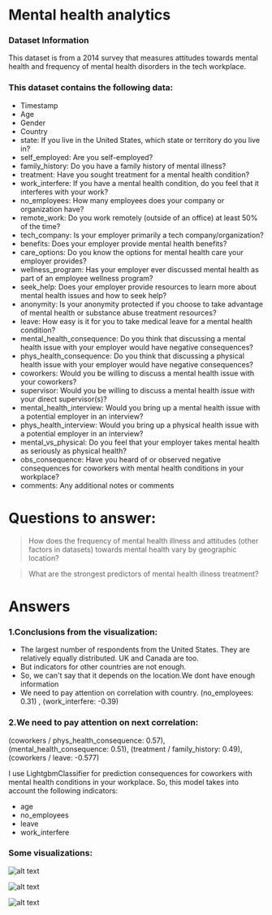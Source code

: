 # Mental health analytics

### Dataset Information

This dataset is from a 2014 survey that measures attitudes towards mental health and frequency of mental health disorders in the tech workplace. 

### This dataset contains the following data:

- Timestamp
- Age
- Gender
- Country
- state: If you live in the United States, which state or territory do you live in?
- self_employed: Are you self-employed?
- family_history: Do you have a family history of mental illness?
- treatment: Have you sought treatment for a mental health condition?
- work_interfere: If you have a mental health condition, do you feel that it interferes with your work?
- no_employees: How many employees does your company or organization have?
- remote_work: Do you work remotely (outside of an office) at least 50% of the time?
- tech_company: Is your employer primarily a tech company/organization?
- benefits: Does your employer provide mental health benefits?
- care_options: Do you know the options for mental health care your employer provides?
- wellness_program: Has your employer ever discussed mental health as part of an employee wellness program?
- seek_help: Does your employer provide resources to learn more about mental health issues and how to seek help?
- anonymity: Is your anonymity protected if you choose to take advantage of mental health or substance abuse treatment resources?
- leave: How easy is it for you to take medical leave for a mental health condition?
- mental_health_consequence: Do you think that discussing a mental health issue with your employer would have negative consequences?
- phys_health_consequence: Do you think that discussing a physical health issue with your employer would have negative consequences?
- coworkers: Would you be willing to discuss a mental health issue with your coworkers?
- supervisor: Would you be willing to discuss a mental health issue with your direct supervisor(s)?
- mental_health_interview: Would you bring up a mental health issue with a potential employer in an interview?
- phys_health_interview: Would you bring up a physical health issue with a potential employer in an interview?
- mental_vs_physical: Do you feel that your employer takes mental health as seriously as physical health?
- obs_consequence: Have you heard of or observed negative consequences for coworkers with mental health conditions in your workplace?
- comments: Any additional notes or comments

# Questions to answer:

> How does the frequency of mental health illness and attitudes (other factors in datasets) towards mental health vary by geographic location?

> What are the strongest predictors of mental health illness treatment?



# Answers

### 1.Сonclusions from the visualization:

- The largest number of respondents from the United States. They are relatively equally distributed. UK and Canada are too.
- But indicators for other countries are not enough.
- So, we can't say that it depends on the location.We dont have enough information
- We need to pay attention on correlation with country. (no_employees: 0.31) , (work_interfere: -0.39)


### 2.We need to pay attention on next correlation:

(coworkers / phys_health_consequence: 0.57), (mental_health_consequence: 0.51), (treatment / family_history: 0.49), (coworkers / leave: -0.577)

I use LightgbmClassifier for prediction consequences for coworkers with mental health conditions in your workplace. So, this model takes into account the following indicators:

- age
- no_employees
- leave
- work_interfere


### Some visualizations:

![alt text](https://2.bp.blogspot.com/-G2feM1Rwox0/WzTYqx57wJI/AAAAAAAAAGA/7cQH_OvPQCwXQyXPp8kH2r7voE67d4zeACLcBGAs/s640/Plot%2B3.png)

![alt text](https://2.bp.blogspot.com/-Bm_2MgWgrNM/WzTYqwF5aXI/AAAAAAAAAF8/V357kCQr8BojxgR7XCYqmjxCYzw4fZ01wCLcBGAs/s640/Plot%2B5.png)

![alt text](https://2.bp.blogspot.com/-cm4nKcNYSXY/WzTYqyvCJTI/AAAAAAAAAGE/bOiXBFoP8ZIs46rUiy2geZaYcewIFH6MACLcBGAs/s640/Screenshot%2Bfrom%2B2018-06-28%2B15-12-27.png)
